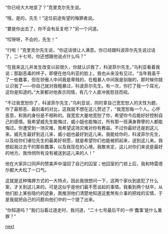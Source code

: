
“你已经大大地变了？”克里克尔先生说。

“哦，是的，先生！”这位前途有望的悔罪者说。

“要是你出去了，你不会有反复吧？”另一个问道。

“哎呀呀，不会的，先生！”

“行啦！”克里克尔先生说，“你这话很让人满意。你已经跟科波菲尔先生说过话了，二十七号。你还想跟他说点什么吗？”

“在我来这儿并发生改变以前很久，你就认识我了，科波菲尔先生，”乌利亚看着我说；那副恶毒的样子，即便在他乌利亚的脸上，我也从来没有见过，“当年我虽干了一些蠢事，但在骄傲人中间我是卑贱的，在粗暴人中间我是驯服的，那时候你就认识我了——你自己就对我粗暴过，科波菲尔先生。有一次，你打了我一个耳光，这你是知道的。”大家都对他表示同情，有几个人直冲我怒目而视。

“不过我宽恕你了，科波菲尔先生，”乌利亚说，同时拿自己宽宏恕人的天性为题，作了最邪恶、最刻毒的对比，这我就不想在这儿赘述了，“我宽恕每一个人。心怀恶意，和我的身份是不相称的。我宽宏大量地宽恕了你，希望你今后能好好控制自己的感情。我希望威先生能悔过，威小姐也能悔过，所有那一班满身罪孽的人都能悔过。你遭受到一场灾难，我希望这场灾难对你有教益。不过你最好还是到这儿来。威先生最好到这儿来，威小姐也最好到这儿来。我能给你的，科波菲尔先生，以及给你们诸位先生的最美好祝愿，就是希望你们也能被抓起来，送到这儿来。我想起我过去干的那些蠢事，以及我现在的心境，我敢肯定，这儿对你们来说是最好的地方。我怜悯所有没有被送到这儿来的人！”

他在大家异口同声的赞美声中溜回了自己的囚室；他囚室的门锁上后，我和特雷德尔都大大松了一口气。

这就是这种悔罪方式的一大特点，因此我很想问一下，这两个家伙到底犯了什么案，才关到这儿来的。可是这似乎是他们最不愿谈起的事情。我看到两个狱卒，从他们脸上某些隐约的迹象，我推测他们清楚地知道这套煞有介事的把戏的实情，于是我就把自己的问题向他们中的一个提了出来。

“你知道吗？”我们沿着过道走时，我问道，“二十七号最后干的一件‘蠢事’是什么重罪？”

[next](page757.md)